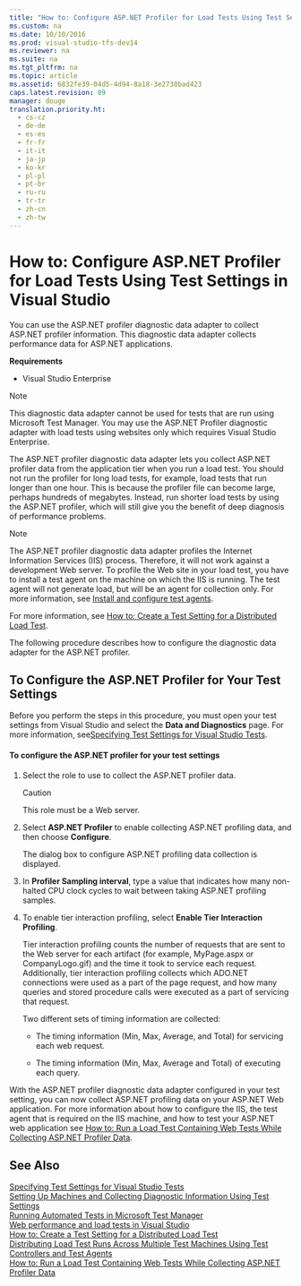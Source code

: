 ```yaml
---
title: "How to: Configure ASP.NET Profiler for Load Tests Using Test Settings in Visual Studio"
ms.custom: na
ms.date: 10/10/2016
ms.prod: visual-studio-tfs-dev14
ms.reviewer: na
ms.suite: na
ms.tgt_pltfrm: na
ms.topic: article
ms.assetid: 6832fe39-04d5-4d94-8a18-3e2730bad423
caps.latest.revision: 89
manager: douge
translation.priority.ht: 
  - cs-cz
  - de-de
  - es-es
  - fr-fr
  - it-it
  - ja-jp
  - ko-kr
  - pl-pl
  - pt-br
  - ru-ru
  - tr-tr
  - zh-cn
  - zh-tw
---
```

# How to: Configure ASP.NET Profiler for Load Tests Using Test Settings in Visual Studio
You can use the ASP.NET profiler diagnostic data adapter to collect ASP.NET profiler information. This diagnostic data adapter collects performance data for ASP.NET applications.  
  
 **Requirements**  
  
-   Visual Studio Enterprise  
  
> [!NOTE]
>  This diagnostic data adapter cannot be used for tests that are run using Microsoft Test Manager. You may use the ASP.NET Profiler diagnostic adapter with load tests using websites only which requires Visual Studio Enterprise.  
  
 The ASP.NET profiler diagnostic data adapter lets you collect ASP.NET profiler data from the application tier when you run a load test. You should not run the profiler for long load tests, for example, load tests that run longer than one hour. This is because the profiler file can become large, perhaps hundreds of megabytes. Instead, run shorter load tests by using the ASP.NET profiler, which will still give you the benefit of deep diagnosis of performance problems.  
  
> [!NOTE]
>  The ASP.NET profiler diagnostic data adapter profiles the Internet Information Services (IIS) process. Therefore, it will not work against a development Web server. To profile the Web site in your load test, you have to install a test agent on the machine on which the IIS is running. The test agent will not generate load, but will be an agent for collection only. For more information, see [Install and configure test agents](../dv_TeamTestALM/Install-and-configure-test-agents.md).  
  
 For more information, see [How to: Create a Test Setting for a Distributed Load Test](../dv_TeamTestALM/How-to--Create-a-Test-Setting-for-a-Distributed-Load-Test.md).  
  
 The following procedure describes how to configure the diagnostic data adapter for the ASP.NET profiler.  
  
## To Configure the ASP.NET Profiler for Your Test Settings  
 Before you perform the steps in this procedure, you must open your test settings from Visual Studio and select the **Data and Diagnostics** page. For more information, see[Specifying Test Settings for Visual Studio Tests](../dv_TeamTestALM/Specifying-Test-Settings-for-Visual-Studio-Tests.md).  
  
#### To configure the ASP.NET profiler for your test settings  
  
1.  Select the role to use to collect the ASP.NET profiler data.  
  
    > [!CAUTION]
    >  This role must be a Web server.  
  
2.  Select **ASP.NET Profiler** to enable collecting ASP.NET profiling data, and then choose **Configure**.  
  
     The dialog box to configure ASP.NET profiling data collection is displayed.  
  
3.  In **Profiler Sampling interval**, type a value that indicates how many non-halted CPU clock cycles to wait between taking ASP.NET profiling samples.  
  
4.  To enable tier interaction profiling, select **Enable Tier Interaction Profiling**.  
  
     Tier interaction profiling counts the number of requests that are sent to the Web server for each artifact (for example, MyPage.aspx or CompanyLogo.gif) and the time it took to service each request. Additionally, tier interaction profiling collects which ADO.NET connections were used as a part of the page request, and how many queries and stored procedure calls were executed as a part of servicing that request.  
  
     Two different sets of timing information are collected:  
  
    -   The timing information (Min, Max, Average, and Total) for servicing each web request.  
  
    -   The timing information (Min, Max, Average and Total) of executing each query.  
  
 With the ASP.NET profiler diagnostic data adapter configured in your test setting, you can now collect ASP.NET profiling data on your ASP.NET Web application. For more information about how to configure the IIS, the test agent that is required on the IIS machine, and how to test your ASP.NET web application see [How to: Run a Load Test Containing Web Tests While Collecting ASP.NET Profiler Data](assetId:///7c3363b6-2dec-4cfc-baff-720bca4b61e8).  
  
## See Also  
 [Specifying Test Settings for Visual Studio Tests](../dv_TeamTestALM/Specifying-Test-Settings-for-Visual-Studio-Tests.md)   
 [Setting Up Machines and Collecting Diagnostic Information Using Test Settings](../dv_TeamTestALM/Setting-Up-Machines-and-Collecting-Diagnostic-Information-Using-Test-Settings.md)   
 [Running Automated Tests in Microsoft Test Manager](assetId:///0632f265-63fe-4859-a413-9bb934c66835)   
 [Web performance and load tests in Visual Studio](../Topic/Web%20performance%20and%20load%20tests%20in%20Visual%20Studio.md)   
 [How to: Create a Test Setting for a Distributed Load Test](../dv_TeamTestALM/How-to--Create-a-Test-Setting-for-a-Distributed-Load-Test.md)   
 [Distributing Load Test Runs Across Multiple Test Machines Using Test Controllers and Test Agents](../dv_TeamTestALM/Distributing-Load-Test-Runs-Across-Multiple-Test-Machines-Using-Test-Controllers-and-Test-Agents.md)   
 [How to: Run a Load Test Containing Web Tests While Collecting ASP.NET Profiler Data](assetId:///7c3363b6-2dec-4cfc-baff-720bca4b61e8)